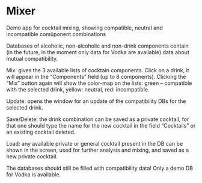 # Mixer

Demo app for cocktail mixing, showing compatible, neutral and incompatible comüponent combinations

Databases of alcoholic, non-alcoholic and non-drink components contain (in the future, in the moment only data for Vodka are available) data about mutual compatibility. 

Mix: gives the 3 available lists of cocktain components. Click on a drink, it will appear in the “Components” field (up to 8 components). Clicking the “Mix” button again will show the color-map on the lists: green – compatible with the selected drink, yellow: neutral, red: incompatible.

Update: opens the window for an update of the compatibility DBs for the selected drink.

Save/Delete: the drink combination can be saved as a private cocktail, for that one should type the name for the new cocktail in the field “Cocktails” or an existing cocktail deleted.

Load: any available private or general cocktail present in the DB can be shown in the screen, used for further analysis and mixing, and saved as a new private cocktail.

The databases should still be filled with compatibility data! Only a demo DB for Vodka is available.
